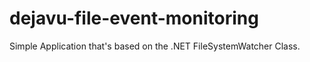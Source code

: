 # dejavu-file-event-monitoring
Simple Application that's based on the .NET FileSystemWatcher Class.

